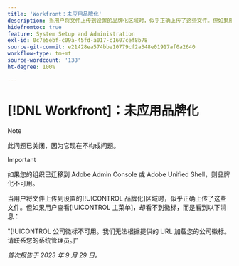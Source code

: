 ```yaml
---
title: 'Workfront：未应用品牌化'
description: 当用户将文件上传到设置的品牌化区域时，似乎正确上传了这些文件。但如果用户查看“主菜单”，却看不到徽标，而是看到一条错误消息。
hidefromtoc: true
feature: System Setup and Administration
exl-id: 0c7e5ebf-c09a-45fd-a017-c1607cef8b78
source-git-commit: e21428ea574bbe10779cf2a348e01917af0a2640
workflow-type: tm+mt
source-wordcount: '138'
ht-degree: 100%

---
```


# [!DNL Workfront]：未应用品牌化

>[!NOTE]
>
>此问题已关闭，因为它现在不构成问题。

>[!IMPORTANT]
>
>如果您的组织已迁移到 Adobe Admin Console 或 Adobe Unified Shell，则品牌化不可用。

当用户将文件上传到设置的[!UICONTROL 品牌化]区域时，似乎正确上传了这些文件。但如果用户查看[!UICONTROL 主菜单]，却看不到徽标，而是看到以下消息：

&quot;[!UICONTROL 公司徽标不可用。我们无法根据提供的 URL 加载您的公司徽标。请联系您的系统管理员。]”

_首次报告于 2023 年 9 月 29 日。_
